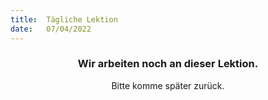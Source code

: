 ```yaml
---
title:  Tägliche Lektion
date:   07/04/2022
---
```


### <center>Wir arbeiten noch an dieser Lektion.</center>
<center>Bitte komme später zurück.</center>